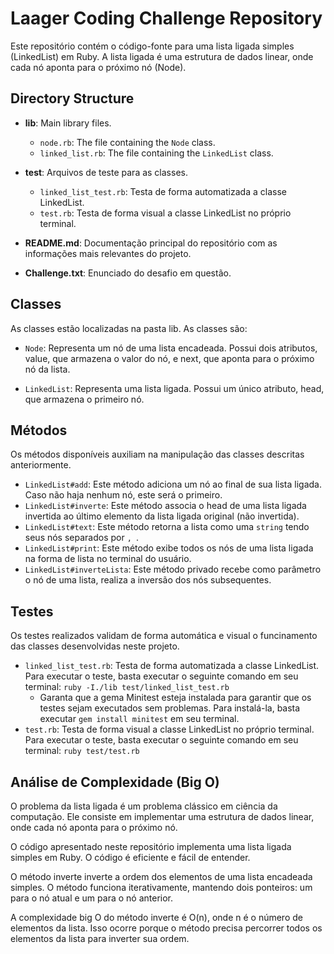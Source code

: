 # Laager Coding Challenge Repository

Este repositório contém o código-fonte para uma lista ligada simples (LinkedList) em Ruby. A lista ligada é uma estrutura de dados linear, onde cada nó aponta para o próximo nó (Node).

## Directory Structure

- **lib**: Main library files.
  - `node.rb`: The file containing the `Node` class.
  - `linked_list.rb`: The file containing the `LinkedList` class.

- **test**: Arquivos de teste para as classes.
  - `linked_list_test.rb`: Testa de forma automatizada a classe LinkedList.
  - `test.rb`: Testa de forma visual a classe LinkedList no próprio terminal.

- **README.md**: Documentação principal do repositório com as informações mais relevantes do projeto.
- **Challenge.txt**: Enunciado do desafio em questão.
  
## Classes

As classes estão localizadas na pasta lib. As classes são:

  - `Node`:
  Representa um nó de uma lista encadeada. Possui dois atributos, value, que armazena o valor do nó, e next, que aponta para o próximo nó da lista.

  - `LinkedList`:
  Representa uma lista ligada. Possui um único atributo, head, que armazena o primeiro nó.

## Métodos

Os métodos disponíveis auxiliam na manipulação das classes descritas anteriormente.

  - `LinkedList#add`: Este método adiciona um nó ao final de sua lista ligada. Caso não haja nenhum nó, este será o primeiro.
  - `LinkedList#inverte`: Este método associa o head de uma lista ligada invertida ao último elemento da lista ligada original (não invertida).
  - `LinkedList#text`: Este método retorna a lista como uma `string` tendo seus nós separados por `, `.
  - `LinkedList#print`: Este método exibe todos os nós de uma lista ligada na forma de lista no terminal do usuário.
  - `LinkedList#inverteLista`: Este método privado recebe como parâmetro o nó de uma lista, realiza a inversão dos nós subsequentes.

## Testes

Os testes realizados validam de forma automática e visual o funcinamento das classes desenvolvidas neste projeto.

  - `linked_list_test.rb`: Testa de forma automatizada a classe LinkedList. Para executar o teste, basta executar o seguinte comando em seu terminal:
  ```ruby -I./lib test/linked_list_test.rb```
    - Garanta que a gema Minitest esteja instalada para garantir que os testes sejam executados sem problemas. Para instalá-la, basta executar ```gem install minitest``` em seu terminal.
  - `test.rb`: Testa de forma visual a classe LinkedList no próprio terminal. Para executar o teste, basta executar o seguinte comando em seu terminal:
  ```ruby test/test.rb```

## Análise de Complexidade (Big O)

O problema da lista ligada é um problema clássico em ciência da computação. Ele consiste em implementar uma estrutura de dados linear, onde cada nó aponta para o próximo nó.

O código apresentado neste repositório implementa uma lista ligada simples em Ruby. O código é eficiente e fácil de entender.

O método inverte inverte a ordem dos elementos de uma lista encadeada simples. O método funciona iterativamente, mantendo dois ponteiros: um para o nó atual e um para o nó anterior.

A complexidade big O do método inverte é O(n), onde n é o número de elementos da lista. Isso ocorre porque o método precisa percorrer todos os elementos da lista para inverter sua ordem.
